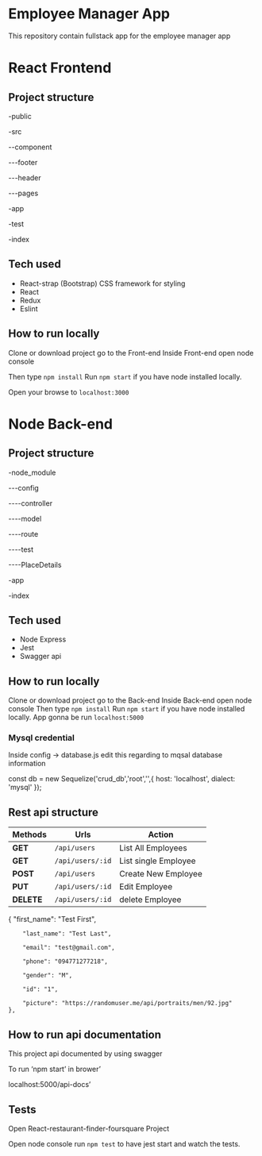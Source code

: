 #  Employee Manager App

This repository contain fullstack app for the employee manager app

#  React Frontend

## Project structure

-public

-src

 --component

 ---footer
 
 ---header
 
 ---pages

  -app

  -test
  
  -index


## Tech used

- React-strap (Bootstrap) CSS framework for styling
- React
- Redux
- Eslint

## How to run locally

Clone or download project go to the Front-end
Inside Front-end open node console

Then type  `npm install`
 Run `npm start` if you have node installed locally.
 
Open your browse to `localhost:3000`



#  Node Back-end

## Project structure

-node_module

---config	

 ----controller
 
 ----model
 
 ----route
 
 ----test
 
 ----PlaceDetails
 
  -app
  
  -index


## Tech used

- Node Express
- Jest
- Swagger api


## How to run locally

Clone or download project go to the Back-end
Inside Back-end open node console
Then type  `npm install`
 Run `npm start` if you have node installed locally.
App gonna be run `localhost:5000`

### Mysql credential

Inside config -> database.js edit this regarding to mqsal database information 
 
const db = new Sequelize('crud_db','root','',{
    host: 'localhost',
    dialect: 'mysql'
});

## Rest api structure

Methods | Urls | Action	
--- | --- | ---
**GET** | `/api/users` |  List All Employees 
**GET**| `/api/users/:id` |  List single Employee 
**POST** | `/api/users` | Create New Employee 
**PUT** | `/api/users/:id` | Edit Employee 
**DELETE** | `/api/users/:id` |  delete Employee 


{
        "first_name": "Test First",
		
        "last_name": "Test Last",
		
        "email": "test@gmail.com",
		
        "phone": "094771277218",
		
        "gender": "M",
		
        "id": "1",
		
        "picture": "https://randomuser.me/api/portraits/men/92.jpg"
    },


## How to run api documentation

This project api documented by using swagger

To run ‘npm start’ in brower’ 

localhost:5000/api-docs’


## Tests 

Open React-restaurant-finder-foursquare Project

Open node console run `npm test` to have jest start and watch the tests.







